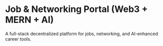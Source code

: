 # Job & Networking Portal (Web3 + MERN + AI)
A full-stack decentralized platform for jobs, networking, and AI-enhanced career tools.
